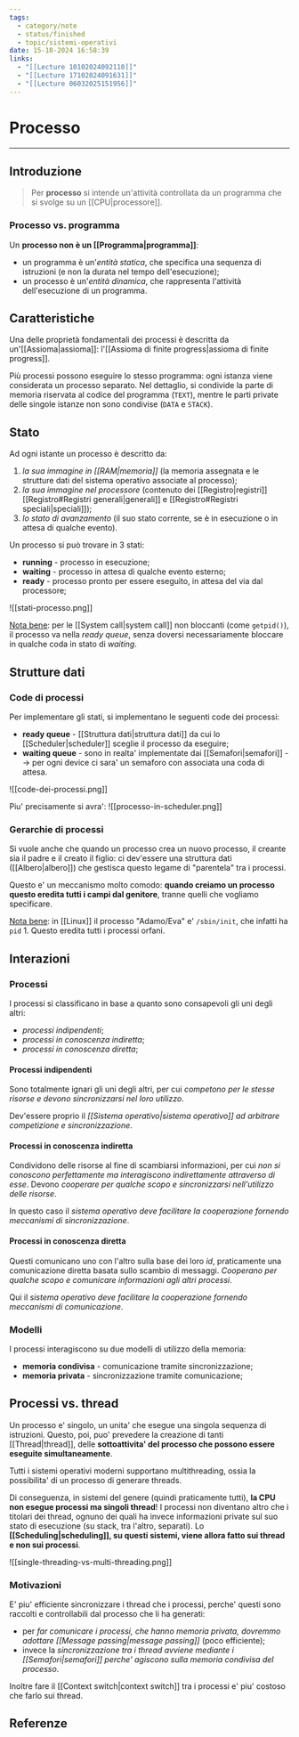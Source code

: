 ```yaml
---
tags:
  - category/note
  - status/finished
  - topic/sistemi-operativi
date: 15-10-2024 16:58:39
links:
  - "[[Lecture 10102024092110]]"
  - "[[Lecture 17102024091631]]"
  - "[[Lecture 06032025151956]]"
---
```

# Processo
---
## Introduzione
> Per **processo** si intende un'attività controllata da un programma che si svolge su un [[CPU|processore]].

### Processo vs. programma
Un **processo non è un [[Programma|programma]]**:
- un programma è un'_entità statica_, che specifica una sequenza di istruzioni (e non la durata nel tempo dell'esecuzione);
- un processo è un'_entità dinamica_, che rappresenta l'attività dell'esecuzione di un programma.

## Caratteristiche
Una delle proprietà fondamentali dei processi è descritta da un'[[Assioma|assioma]]: l'[[Assioma di finite progress|assioma di finite progress]].

Più processi possono eseguire lo stesso programma: ogni istanza viene considerata un processo separato. Nel dettaglio, si condivide la parte di memoria riservata al codice del programma (`TEXT`), mentre le parti private delle singole istanze non sono condivise (`DATA` e `STACK`).

## Stato
Ad ogni istante un processo è descritto da:
1. _la sua immagine in [[RAM|memoria]]_ (la memoria assegnata e le strutture dati del sistema operativo associate al processo);
2. _la sua immagine nel processore_ (contenuto dei [[Registro|registri]] [[Registro#Registri generali|generali]] e [[Registro#Registri speciali|speciali]]);
3. _lo stato di avanzamento_ (il suo stato corrente, se è in esecuzione o in attesa di qualche evento).

Un processo si può trovare in 3 stati:
- **running** - processo in esecuzione;
- **waiting** - processo in attesa di qualche evento esterno;
- **ready** - processo pronto per essere eseguito, in attesa del via dal processore;

![[stati-processo.png]]

<u>Nota bene</u>: per le [[System call|system call]] non bloccanti (come `getpid()`), il processo va nella _ready queue_, senza doversi necessariamente bloccare in qualche coda in stato di _waiting_.

## Strutture dati
### Code di processi
Per implementare gli stati, si implementano le seguenti code dei processi:
- **ready queue** - [[Struttura dati|struttura dati]] da cui lo [[Scheduler|scheduler]] sceglie il processo da eseguire;
- **waiting queue** - sono in realta' implementate dai [[Semafori|semafori]] --> per ogni device ci sara' un semaforo con associata una coda di attesa.

![[code-dei-processi.png]]

Piu' precisamente si avra':
![[processo-in-scheduler.png]]

### Gerarchie di processi
Si vuole anche che quando un processo crea un nuovo processo, il creante sia il padre e il creato il figlio: ci dev'essere una struttura dati ([[Albero|albero]]) che gestisca questo legame di "parentela" tra i processi.

Questo e' un meccanismo molto comodo: **quando creiamo un processo questo eredita tutti i campi dal genitore**, tranne quelli che vogliamo specificare.

<u>Nota bene</u>: in [[Linux]] il processo "Adamo/Eva" e' `/sbin/init`, che infatti ha `pid` 1. Questo eredita tutti i processi orfani.

## Interazioni
### Processi
I processi si classificano in base a quanto sono consapevoli gli uni degli altri:
- _processi indipendenti_;
- _processi in conoscenza indiretta_;
- _processi in conoscenza diretta_;

#### Processi indipendenti
Sono totalmente ignari gli uni degli altri, per cui _competono per le stesse risorse e devono sincronizzarsi nel loro utilizzo_.

Dev'essere proprio il _[[Sistema operativo|sistema operativo]] ad arbitrare competizione e sincronizzazione_.

#### Processi in conoscenza indiretta
Condividono delle risorse al fine di scambiarsi informazioni, per cui _non si conoscono perfettamente ma interagiscono indirettamente attraverso di esse_. Devono _cooperare per qualche scopo e sincronizzarsi nell'utilizzo delle risorse_.

In questo caso il _sistema operativo deve facilitare la cooperazione fornendo meccanismi di sincronizzazione_.

#### Processi in conoscenza diretta
Questi comunicano uno con l'altro sulla base dei loro _id_, praticamente una comunicazione diretta basata sullo scambio di messaggi. _Cooperano per qualche scopo e comunicare informazioni agli altri processi_.

Qui il _sistema operativo deve facilitare la cooperazione fornendo meccanismi di comunicazione_.

### Modelli
I processi interagiscono su due modelli di utilizzo della memoria:
- **memoria condivisa** - comunicazione tramite sincronizzazione;
- **memoria privata** - sincronizzazione tramite comunicazione;

## Processi vs. thread
Un processo e' singolo, un unita' che esegue una singola sequenza di istruzioni. Questo, poi, puo' prevedere la creazione di tanti [[Thread|thread]], delle **sottoattivita' del processo che possono essere eseguite simultaneamente**.

Tutti i sistemi operativi moderni supportano multithreading, ossia la possibilita' di un processo di generare threads.

Di conseguenza, in sistemi del genere (quindi praticamente tutti), **la CPU non esegue processi ma singoli thread**! I processi non diventano altro che i titolari dei thread, ognuno dei quali ha invece informazioni private sul suo stato di esecuzione (su stack, tra l'altro, separati). Lo **[[Scheduling|scheduling]], su questi sistemi, viene allora fatto sui thread e non sui processi**.

![[single-threading-vs-multi-threading.png]]

### Motivazioni
E' piu' efficiente sincronizzare i thread che i processi, perche' questi sono raccolti e controllabili dal processo che li ha generati:
- per _far comunicare i processi, che hanno memoria privata, dovremmo adottare [[Message passing|message passing]]_ (poco efficiente);
- invece la _sincronizzazione tra i thread avviene mediante i [[Semafori|semafori]] perche' agiscono sulla memoria condivisa del processo_.

Inoltre fare il [[Context switch|context switch]] tra i processi e' piu' costoso che farlo sui thread.

## Referenze